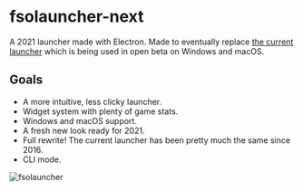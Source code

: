 # fsolauncher-next
A 2021 launcher made with Electron. 
Made to eventually replace [the current launcher](https://github.com/ItsSim/fsolauncher-legacy) which is being used in open beta on Windows and macOS.

## Goals
* A more intuitive, less clicky launcher.
* Widget system with plenty of game stats.
* Windows and macOS support.
* A fresh new look ready for 2021.
* Full rewrite! The current launcher has been pretty much the same since 2016.
* CLI mode.


![fsolauncher](https://i.imgur.com/3KvDTPG.png)
